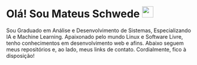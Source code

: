 # Olá! Sou Mateus Schwede <img src="https://raw.githubusercontent.com/MartinHeinz/MartinHeinz/master/wave.gif" width="30" height="auto"/>

Sou Graduado em Análise e Desenvolvimento de Sistemas, Especializando IA e Machine Learning. Apaixonado pelo mundo Linux e Software Livre, tenho conhecimentos em desenvolvimento web e afins. Abaixo seguem meus repositórios e, ao lado, meus links de contato. Cordialmente, fico à disposição!
